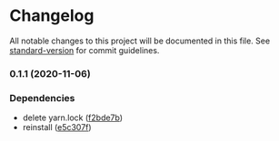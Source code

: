 # Changelog

All notable changes to this project will be documented in this file. See [standard-version](https://github.com/conventional-changelog/standard-version) for commit guidelines.

### 0.1.1 (2020-11-06)


### Dependencies

* delete yarn.lock ([f2bde7b](https://github.com/h-enk/getdoks.org/commit/f2bde7b44b5873d587480231b69fdbce141306b7))
* reinstall ([e5c307f](https://github.com/h-enk/getdoks.org/commit/e5c307f117d028f91991574aea7804caac434fab))
